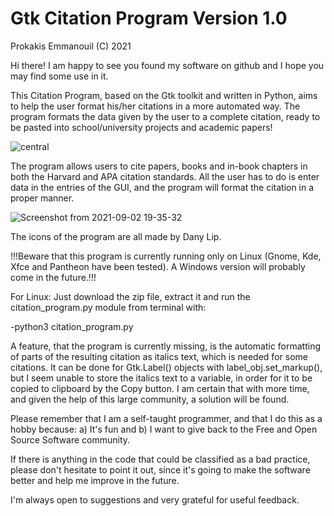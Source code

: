 # Gtk Citation Program Version 1.0
 Prokakis Emmanouil (C) 2021

Hi there! I am happy to see you found my software on github and I hope you may find some use in it.

This Citation Program, based on the Gtk toolkit and written in Python, aims to help the user format his/her citations in a more automated way. The program formats the data given by the user to a complete citation, ready to be pasted into school/university projects and academic papers!

![central](https://user-images.githubusercontent.com/89413115/132100397-15bf6735-e87a-45f0-a21c-b5a048211195.png)


The program allows users to cite papers, books and in-book chapters in both the Harvard and APA citation standards. All the user has to do is enter data in the entries of the GUI, and the program will format the citation in a proper manner.

![Screenshot from 2021-09-02 19-35-32](https://user-images.githubusercontent.com/89413115/132100419-4340183d-44aa-4c9d-a048-20d53b36dbb7.png)


The icons of the program are all made by Dany Lip.

!!!Beware that this program is currently running only on Linux (Gnome, Kde, Xfce and Pantheon have been tested). A Windows version will probably come in the future.!!!

For Linux: Just download the zip file, extract it and run the citation_program.py module from terminal with:

  -python3 citation_program.py

A feature, that the program is currently missing, is the automatic formatting of parts of the resulting citation as italics text, which is needed for some citations. It can be done for Gtk.Label() objects with label_obj.set_markup(), but I seem unable to store the italics text to a variable, in order for it to be copied to clipboard by the Copy button. I am certain that with more time, and given the help of this large community, a solution will be found.

Please remember that I am a self-taught programmer, and that I do this as a hobby because: a) It's fun and b) I want to give back to the Free and Open Source Software community.

If there is anything in the code that could be classified as a bad practice, please don't hesitate to point it out, since it's going to make the software better and help me improve in the future.

I'm always open to suggestions and very grateful for useful feedback.
